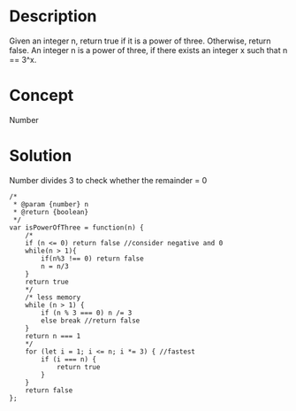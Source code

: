# Description
Given an integer n, return true if it is a power of three. Otherwise, return false. An integer n is a power of three, if there exists an integer x such that n == 3^x.
# Concept
Number
# Solution
Number divides 3 to check whether the remainder = 0
```
/*
 * @param {number} n
 * @return {boolean}
 */
var isPowerOfThree = function(n) {
    /*
    if (n <= 0) return false //consider negative and 0
    while(n > 1){
        if(n%3 !== 0) return false
        n = n/3
    }
    return true
    */
    /* less memory
    while (n > 1) {
        if (n % 3 === 0) n /= 3
        else break //return false
    }
    return n === 1
    */
    for (let i = 1; i <= n; i *= 3) { //fastest
        if (i === n) {
            return true
        }
    }
    return false
};
```
